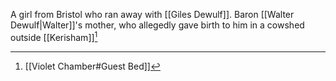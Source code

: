 A girl from Bristol who ran away with [[Giles Dewulf]]. Baron [[Walter Dewulf|Walter]]'s mother, who allegedly gave birth to him in a cowshed outside [[Kerisham]][^1]

[^1]: [[Violet Chamber#Guest Bed]]